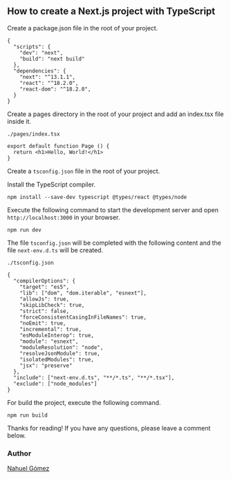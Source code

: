 ## How to create a Next.js project with TypeScript

Create a package.json file in the root of your project.

```shell
{
  "scripts": {
    "dev": "next",
    "build": "next build"
  },
  "dependencies": {
    "next": "^13.1.1",
    "react": "^18.2.0",
    "react-dom": "^18.2.0",
  }
}
```

Create a pages directory in the root of your project and add an index.tsx file inside it.

`./pages/index.tsx`

```shell
export default function Page () {
  return <h1>Hello, World!</h1>
}
```

Create a `tsconfig.json` file in the root of your project.

Install the TypeScript compiler.

```shell
npm install --save-dev typescript @types/react @types/node
```

Execute the following command to start the development server and open `http://localhost:3000` in your browser.

```shell
npm run dev
```

The file `tsconfig.json` will be completed with the following content and the file `next-env.d.ts` will be created.

`./tsconfig.json`

```shell
{
  "compilerOptions": {
    "target": "es5",
    "lib": ["dom", "dom.iterable", "esnext"],
    "allowJs": true,
    "skipLibCheck": true,
    "strict": false,
    "forceConsistentCasingInFileNames": true,
    "noEmit": true,
    "incremental": true,
    "esModuleInterop": true,
    "module": "esnext",
    "moduleResolution": "node",
    "resolveJsonModule": true,
    "isolatedModules": true,
    "jsx": "preserve"
  },
  "include": ["next-env.d.ts", "**/*.ts", "**/*.tsx"],
  "exclude": ["node_modules"]
}
```

For build the project, execute the following command.

```shell
npm run build
```

Thanks for reading! If you have any questions, please leave a comment below.

### Author 
[Nahuel Gómez](https://www.nahue.dev)